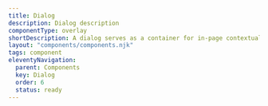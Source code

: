 ```yaml
---
title: Dialog
description: Dialog description
componentType: overlay
shortDescription: A dialog serves as a container for in-page contextual information or actions, allowing users to confirm or cancel tasks without navigating away from the current page
layout: "components/components.njk"
tags: component
eleventyNavigation:
  parent: Components
  key: Dialog
  order: 6
  status: ready
---
```


